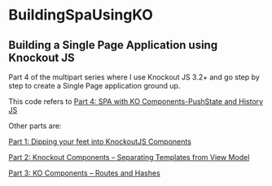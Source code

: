 BuildingSpaUsingKO
==================

Building a Single Page Application using Knockout JS
----------------------------------------------------

Part 4 of the multipart series where I use Knockout JS 3.2+ and go step by step to create a Single Page application ground up.

This code refers to  [Part 4: SPA with KO Components-PushState and History JS](http://sumitmaitra.wordpress.com/2014/08/19/part-4-spa-with-ko-components-pushstate-and-history-js/)

Other parts are:

[Part 1: Dipping your feet into KnockoutJS Components](http://sumitmaitra.wordpress.com/2014/07/19/dipping-your-feet-into-knockoutjs-components/)

[Part 2: Knockout Components – Separating Templates from View Model](http://sumitmaitra.wordpress.com/2014/07/29/knockout-components-separating-templates-from-view-model/)

[Part 3: KO Components – Routes and Hashes](http://sumitmaitra.wordpress.com/2014/08/04/part-3-ko-components-routes-and-hashes/)
